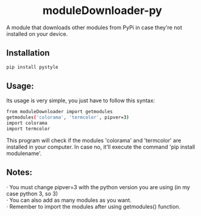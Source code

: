 <h1 align=center> moduleDownloader-py </h1>
A module that downloads other modules from PyPi in case they're not installed on your device.

## Installation
```sh
pip install pystyle
```
## Usage:
Its usage is very simple, you just have to follow this syntax:
```sh
from moduleDownloader import getmodules
getmodules('colorama', 'termcolor', pipver=3)
import colorama
import termcolor
```
This program will check if the modules 'colorama' and 'termcolor' are installed in your computer. In case no, it'll execute the command 'pip install modulename'.
## Notes:
· You must change pipver=3 with the python version you are using (in my case python 3, so 3)
<br>
· You can also add as many modules as you want.
<br>
· Remember to import the modules after using getmodules() function.
